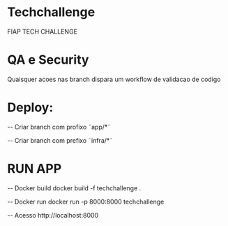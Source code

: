 # Techchallenge
FIAP TECH CHALLENGE

# QA e Security
 Quaisquer acoes nas branch dispara um workflow de validacao de codigo

# Deploy:
 -- Criar branch com profixo ˜app/*˜

  -- Criar branch com prefixo ˜infra/*˜



# RUN APP

-- Docker build
    docker build -f techchallenge .

-- Docker run
    docker run -p 8000:8000 techchallenge 

-- Acesso
    http://localhost:8000
